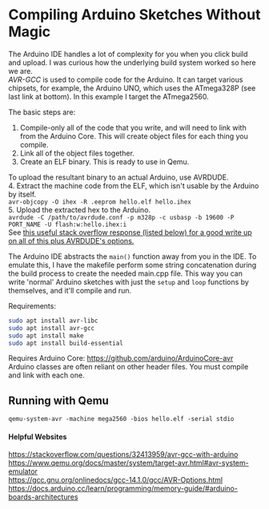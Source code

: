 # Compiling Arduino Sketches Without Magic  
The Arduino IDE handles a lot of complexity for you when you click build and upload. I was curious how the underlying build system worked so here we are.  
*AVR-GCC* is used to compile code for the Arduino. It can target various chipsets, for example, the Arduino UNO, which uses the ATmega328P (see last link at bottom). In this example I target the ATmega2560.  

The basic steps are:  
1. Compile-only all of the code that you write, and will need to link with from the Arduino Core. This will create object files for each thing you compile.  
2. Link all of the object files together.  
3. Create an ELF binary. This is ready to use in Qemu.  
  
To upload the resultant binary to an actual Arduino, use AVRDUDE.  
4. Extract the machine code from the ELF, which isn't usable by the Arduino by itself.  
```avr-objcopy -O ihex -R .eeprom hello.elf hello.ihex```  
5. Upload the extracted hex to the Arduino.  
```avrdude -C /path/to/avrdude.conf -p m328p -c usbasp -b 19600 -P PORT_NAME -U flash:w:hello.ihex:i```  
See [this useful stack overflow response (listed below) for a good write up on all of this plus AVRDUDE's options.](https://stackoverflow.com/questions/32413959/avr-gcc-with-arduino)  

The Arduino IDE abstracts the ```main()``` function away from you in the IDE. To emulate this, I have the makefile perform some string concatenation during the build process to create the needed main.cpp file. This way you can write 'normal' Arduino sketches with just the ```setup``` and ```loop``` functions by themselves, and it'll compile and run.

Requirements:
```bash
sudo apt install avr-libc
sudo apt install avr-gcc
sudo apt install make
sudo apt install build-essential
```

Requires Arduino Core: https://github.com/arduino/ArduinoCore-avr  
Arduino classes are often reliant on other header files. You must compile and link with each one.

## Running with Qemu
```qemu-system-avr -machine mega2560 -bios hello.elf -serial stdio```

#### Helpful Websites
https://stackoverflow.com/questions/32413959/avr-gcc-with-arduino  
https://www.qemu.org/docs/master/system/target-avr.html#avr-system-emulator  
https://gcc.gnu.org/onlinedocs/gcc-14.1.0/gcc/AVR-Options.html  
https://docs.arduino.cc/learn/programming/memory-guide/#arduino-boards-architectures
